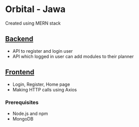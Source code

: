 # Orbital - Jawa
Created using MERN stack

## [Backend](https://github.com/Jawa5363/orbital/tree/main/backend)
- API to register and login user
- API which logged in user can add modules to their planner

## [Frontend](https://github.com/Jawa5363/orbital/tree/main/frontend)
- Login, Register, Home page
- Making HTTP calls using Axios

### Prerequisites
- Node.js and npm
- MongoDB

